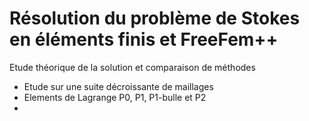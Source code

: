 # Résolution du problème de Stokes en éléments finis et FreeFem++

Etude théorique de la solution et comparaison de méthodes

- Etude sur une suite décroissante de maillages
- Elements de Lagrange P0, P1, P1-bulle et P2
- 
